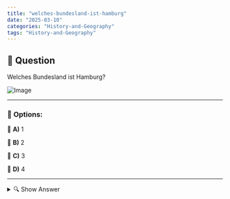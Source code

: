 ```yaml
---
title: "welches-bundesland-ist-hamburg"
date: "2025-03-10"
categories: "History-and-Geography"
tags: "History-and-Geography"
---
```


## 📌 **Question**

Welches Bundesland ist Hamburg?

![Image](https://www.einbuergerungstest-online.de/img/fragen/358.png)

---

### 📝 **Options:**

🔘 **A)** 1

🔘 **B)** 2

🔘 **C)** 3

🔘 **D)** 4

---

<details>
  <summary>🔍 Show Answer</summary>

  <p>
💡  <b>Correct Answer:</b>  c
  </p>
  <p>
    📖<b>Explanation:</b>
    Deutschland besteht aus 16 Bundesländern, die jeweils eigene Regierungen und Verwaltungen haben. Jedes Bundesland hat besondere kulturelle und geografische Merkmale. Hamburg ist nicht nur eine bedeutende Stadt, sondern auch eines dieser 16 Bundesländer. In manchen Quizformaten werden Bundesländer nummeriert, um Fragen zu strukturieren. Die Frage „Welches Bundesland ist Hamburg?“ verlangt, die richtige Nummerierung für Hamburg aus den gegebenen Optionen auszuwählen.
  </p>
</details>
